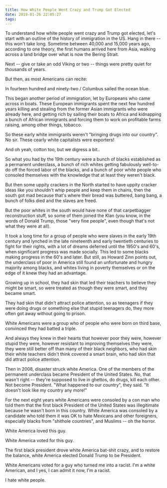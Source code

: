 ```yaml
---
title: How White People Went Crazy and Trump Got Elected
date: 2019-01-26 22:05:27
tags:
---
```

To understand how white people went crazy and Trump got elected, let's start with an outline of the history of immigration in the US. Hang in there -- this won't take long.  Sometime between 40,000 and 15,000 years ago, according to one theory, the first humans arrived here from Asia, walking across a land bridge over what is now the Bering Strait.

Next -- give or take an odd Viking or two -- things were pretty quiet for thousands of years.<!-- More -->

But then, as most Americans can recite:

In fourteen hundred and ninety-two / Columbus sailed the ocean blue.

This began another period of immigration, let by Europeans who came across in boats. These European immigrants spent the next few hundred years killing and stealing from the former Asian immigrants who were already here, and getting rich by sailing their boats to Africa and kidnapping a bunch of African immigrants and forcing them to work on profitable farms raising, among other things, tobacco.

So these early white immigrants weren't "bringing drugs into our country". No sir. These cearly white capitalists were exporters!

And oh yeah, cotton too, but we digress a bit..

So what you had by the 19th century were a bunch of blacks established as a permanent underclass, a bunch of rich whites getting fabulously well-to-do off the forced labor of the blacks, and a bunch of poor white people who consoled themselves with the knowledge that at least they weren't black.

But then some uppity crackers in the North started to have uppity cracker ideas like you shouldn't whip people and keep them in chains, then the south got mad because that's where their bread was buttered, bang bang, a bunch of folks died and the slaves are freed.

But the poor whites in the south would have none of that carpetbagger reconstruction stuff, so some of them joined the Klan (you know, in the words of Donald Trump, those "very fine people", even though that's not what they were at all).

It took a long time for a group of people who were slaves in the early 19th century and lynched in the late nineteenth and early twentieth centuries to fight for their rights, with a lot of dreams deferred until the 1950's and 60's, when significant progress was made socially. This led to some blacks making progress in the 60's and later. But still, as Howard Zinn points out, the underclass of poor in America still found an unfortunate and hungry majority among blacks, and whites living in poverty themselves or on the edge of it knew they had an advantage.

Growing up in school, they had skin that led their teachers to believe they might be smart, so were treated as though they were smart, and they became smart.

They had skin that didn't attract police attention, so as teenagers if they were doing drugs or something else that stupid teenagers do, they more often got away without going to prison.

White Americans were a group who of people who were born on third base, convinced they had batted a triple.

And always they knew in their hearts that however poor they were, however stupid they were, however resistant to improving themselves they were, they were still better off than many of their black neighbors, who had skin their white teachers didn't think covered a smart brain, who had skin that did attract police attention.

Then in 2008, disaster struck white America. One of the members of the permanent underclass became President of the United States. No, that wasn't right -- they're supposed to live in ghettos, do drugs, kill each other. Not become President. "What happened to our country", they said. "It doesn't look like my country any more!"

For the next eight years white Americans were consoled by a con man who told them that the first black President of the United States was illegitimate because he wasn't born in this country. White America was consoled by a candidate who told them it was OK to hate Mexicans and other foreigners, especially blacks from "shithole countries", and Muslims -- oh the horror.

White America loved this guy.

White America voted for this guy.

The first black president drove white America bat-shit crazy, and to restore the balance, white America elected Donald Trump to be President.

White Americans voted for a guy who turned me into a racist. I'm a white American, and I yes, I can admit it now, I'm a racist.

I hate white people.
